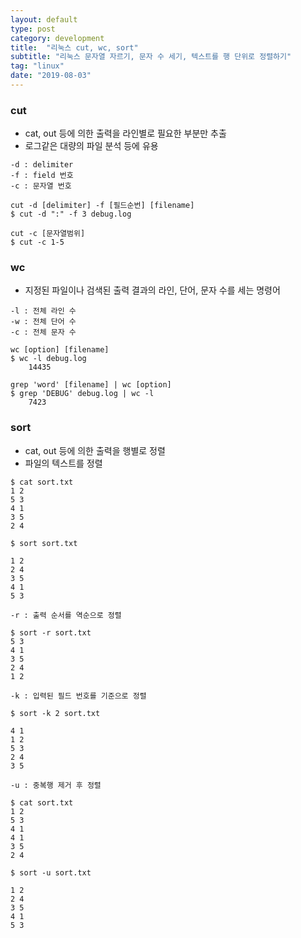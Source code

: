 ```yaml
---
layout: default
type: post
category: development
title:  "리눅스 cut, wc, sort"
subtitle: "리눅스 문자열 자르기, 문자 수 세기, 텍스트를 행 단위로 정렬하기"
tag: "linux"
date: "2019-08-03"
---
```


### cut
* cat, out 등에 의한 출력을 라인별로 필요한 부분만 추출  
* 로그같은 대량의 파일 분석 등에 유용  

```
-d : delimiter
-f : field 번호
-c : 문자열 번호

cut -d [delimiter] -f [필드순번] [filename]
$ cut -d ":" -f 3 debug.log

cut -c [문자열범위]
$ cut -c 1-5
```

### wc
* 지정된 파일이나 검색된 출력 결과의 라인, 단어, 문자 수를 세는 명령어  

```
-l : 전체 라인 수
-w : 전체 단어 수 
-c : 전체 문자 수

wc [option] [filename]
$ wc -l debug.log
	14435

grep 'word' [filename] | wc [option]
$ grep 'DEBUG' debug.log | wc -l
	7423
```


### sort
* cat, out 등에 의한 출력을 행별로 정렬    
* 파일의 텍스트를 정렬  

```
$ cat sort.txt
1 2
5 3
4 1
3 5
2 4
```

```
$ sort sort.txt

1 2
2 4
3 5
4 1
5 3
```

```
-r : 출력 순서를 역순으로 정렬

$ sort -r sort.txt
5 3
4 1
3 5
2 4
1 2
```

```
-k : 입력된 필드 번호를 기준으로 정렬

$ sort -k 2 sort.txt

4 1
1 2
5 3
2 4
3 5
```

```
-u : 중복행 제거 후 정렬

$ cat sort.txt
1 2
5 3
4 1
4 1
3 5
2 4

$ sort -u sort.txt

1 2
2 4
3 5
4 1
5 3

```

